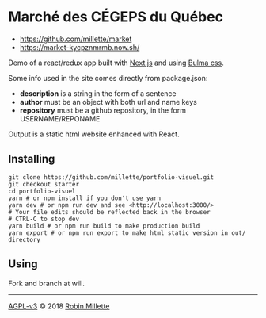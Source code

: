 # Marché des CÉGEPS du Québec

* <https://github.com/millette/market>
* <https://market-kycpznmrmb.now.sh/>

Demo of a react/redux app built with [Next.js](https://nextjs.org/) and
using [Bulma css](https://bulma.io/).

Some info used in the site comes directly from package.json:

* **description** is a string in the form of a sentence
* **author** must be an object with both url and name keys
* **repository** must be a github repository, in the form USERNAME/REPONAME

Output is a static html website enhanced with React.

## Installing

```
git clone https://github.com/millette/portfolio-visuel.git
git checkout starter
cd portfolio-visuel
yarn # or npm install if you don't use yarn
yarn dev # or npm run dev and see <http://localhost:3000/>
# Your file edits should be reflected back in the browser
# CTRL-C to stop dev
yarn build # or npm run build to make production build
yarn export # or npm run export to make html static version in out/ directory
```

## Using
Fork and branch at will.

----

[AGPL-v3](./LICENSE.md) © 2018 [Robin Millette](http://robin.millette.info/)
